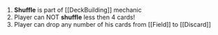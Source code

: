 1. **Shuffle** is part of [[DeckBuilding]] mechanic 
2. Player can NOT **shuffle** less then 4 cards!
3. Player can drop any number of his cards from [[Field]] to [[Discard]]